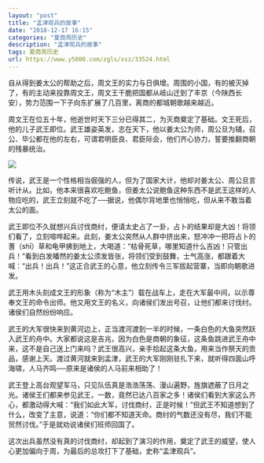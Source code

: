 ```yaml
---
layout: "post"
title: "孟津观兵的故事"
date: "2018-12-17 16:15"
categories: "夏商周历史"
description: "孟津观兵的故事"
tags: 夏商周历史
url: https://www.y5000.com/zgls/xsz/33524.html
---
```






自从得到姜太公的帮助之后，周文王的实力与日俱增。周围的小国，有的被灭掉了，有的主动来投靠周文王，周文王干脆把国都从岐山迁到了丰京（今陕西长安），势力范围一下子向东扩展了几百里，离商的都城朝歌越来越近。

周文王在位五十年，他逝世时天下三分已得其二，为灭商奠定了基础。文王死后，他的儿子武王即位。武王雄姿英发，志在天下，他以姜太公为师，周公旦为辅，召公、毕公都在他的左右，可谓君明臣良、君臣际会，他们齐心协力，誓要推翻商朝的残暴统治。

![](https://img.y5000.com/uploads/allimg/180921/8-1P9211642043T.jpg)

传说，武王是一个性格相当倔强的人，但为了国家大计，他却对姜太公、周公旦言听计从。比如，他本来很喜欢吃鲍鱼，但姜太公说鲍鱼这种东西不是武王这样的人物应吃的，武王立刻就不吃了──据说，他偶尔背地里也悄悄吃，但从来不敢当着太公的面。

武王即位不久就想兴兵讨伐商纣，便请太史占了一卦，占卜的结果却是大凶！将领们看了，立刻喧哗起来。此刻，姜太公突然从人群中挤出来，怒冲冲一把将占卜的蓍（shī）草和龟甲拂到地上，大喝道：“枯骨死草，哪里知道什么吉凶！只管出兵！”看到白发皤然的姜太公须发皆张，将领们受到鼓舞，士气高涨，都跟着大喊：“出兵！出兵！”这正合武王的心意，他立刻传令三军拔起营寨，当即向朝歌进发。

武王用木头刻成文王的形象（称为“木主”）载在战车上，走在大军最中间，以示尊奉文王的命令出师。他又用文王的名义，向诸侯们发出号召，让他们都来讨伐纣。诸侯们自然纷纷响应。

武王的大军很快来到黄河边上，正当渡河渡到一半的时候，一条白色的大鱼突然跃入武王的舟中。大家都说这是吉兆，因为白色是商朝的象征，这条鱼跳进武王舟中来，这不是自己送上门来吗？武王很高兴，亲手拾起这条大鱼，用来当作祭天的贡品，感谢上天。渡过黄河就来到孟津，武王的大军刚刚驻扎下来，就听得四面山呼海啸，人马齐鸣──原来是诸侯的人马前来相助了！

武王登上高台观望军马，只见队伍真是浩浩荡荡、漫山遍野，旌旗遮蔽了日月之光。诸侯王们都来参见武王，一数，竟然已达八百家之多！诸侯们看到大家这么齐心，都激动得大喊：“我们如此大军，讨伐商纣，正是时候！”但武王不知道想到了什么，改变了主意，说道：“你们都不知道天命。商纣的气数还没有尽，我们不能贸然讨伐。”于是就劝说诸侯们班师回国了。

这次出兵虽然没有真的讨伐商纣，却起到了演习的作用，奠定了武王的威望，使人心更加偏向于周，为最后的总攻打下了基础，史称“孟津观兵”。
